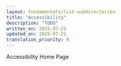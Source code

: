```yaml
---
layout: fundamentals/list-subdirectories
title: "Accessibility"
description: "TODO"
written_on: 2015-07-21
updated_on: 2015-07-21
translation_priority: 0
---
```


Accessibility Home Page
